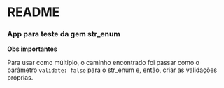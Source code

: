 # README

### App para teste da gem str_enum

**Obs importantes**

Para usar como múltiplo, o caminho encontrado foi passar como o parâmetro `validate: false` para o str_enum e, então, criar as validações próprias.
